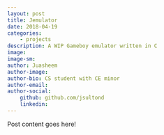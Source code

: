 ```yaml
---
layout: post
title: Jemulator
date: 2018-04-19
categories:
    - projects
description: A WIP Gameboy emulator written in C
image: 
image-sm: 
author: Juasheem
author-image: 
author-bio: CS student with CE minor
author-email: 
author-social:
    github: github.com/jsultond
    linkedin: 
---
```


Post content goes here!
